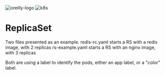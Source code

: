 ![oreilly-logo](./images/oreilly.png) ![k8s](./images/k8s.png)

# ReplicaSet 
Two files presented as an example.
redis-rc.yaml starts a RS with a redis image, with 2 replicas
rs-example.yaml starts a RS with an nginx image, with 3 replicas

Both are using a label to identify the pods, either an app label, or a "color" label.

